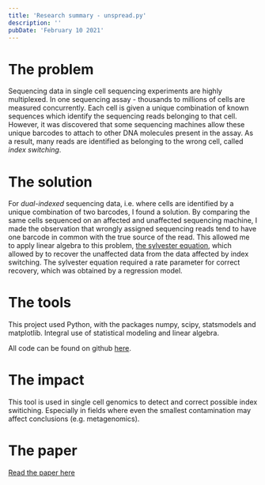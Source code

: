 ```yaml
---
title: 'Research summary - unspread.py'
description: ''
pubDate: 'February 10 2021'
---
```


# The problem

Sequencing data in single cell sequencing experiments are highly multiplexed. In one sequencing assay - thousands to millions of cells are measured concurrently. Each cell is given a unique combination of known sequences which identify the sequencing reads belonging to that cell. However, it was discovered that some sequencing machines allow these unique barcodes to attach to other DNA molecules present in the assay. As a result, many reads are identified as belonging to the wrong cell, called _index switching_. 

# The solution

For _dual-indexed_ sequencing data, i.e. where cells are identified by a unique combination of two barcodes, I found a solution. By comparing the same cells sequenced on an affected and unaffected sequencing machine, I made the observation that wrongly assigned sequencing reads tend to have one barcode in common with the true source of the read. This allowed me to apply linear algebra to this problem, [the sylvester equation](https://en.wikipedia.org/wiki/Sylvester_equation), which allowed by to recover the unaffected data from the data affected by index switching. The sylvester equation required a rate parameter for correct recovery, which was obtained by a regression model.

# The tools

This project used Python, with the packages numpy, scipy, statsmodels and matplotlib. Integral use of statistical modeling and linear algebra.

All code can be found on github [here](https://github.com/sandberg-lab/Spreading-Correction).

# The impact 

This tool is used in single cell genomics to detect and correct possible index switiching. Especially in fields where even the smallest contamination may affect conclusions (e.g. metagenomics).

# The paper

[Read the paper here](http://dx.doi.org/10.1038/nmeth.4666)